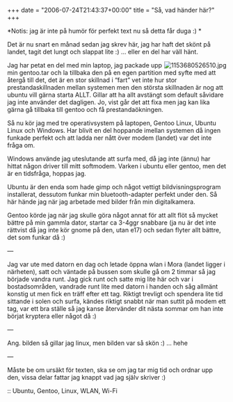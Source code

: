 +++
date = "2006-07-24T21:43:37+00:00"
title = "Så, vad händer här?"
+++

*Notis: jag är inte på humör för perfekt text nu så detta får duga :) *

Det är nu snart en månad sedan jag skrev här, jag har haft det skönt på landet, tagit det lungt och slappat lite :) &#8230; eller en del har väll hänt.

<img id="image88" src="http://cdn.junkpile.se/2006/07/1153680526510.jpg" alt="1153680526510.jpg" align="right" />Jag har petat en del med min laptop, jag packade upp min gentoo.tar och la tillbaka den på en egen partition med syfte med att återgå till det, det är en stor skillnad i &#8220;fart&#8221; vet inte hur stor prestandaskillnaden mellan systemen men den största skillnaden är nog att ubuntu vill gärna starta ALLT. Gillar att ha allt avstängt som default såvidare jag inte använder det dagligen. Jo, vist går det att fixa men jag kan lika gärna gå tillbaka till gentoo och få prestandaökningen.

Så nu kör jag med tre operativsystem på laptopen, Gentoo Linux, Ubuntu Linux och Windows. Har blivit en del hoppande imellan systemen då ingen funkade perfekt och att ladda ner nått över modem (landet) var det inte fråga om.

Windows använde jag uteslutande att surfa med, då jag inte (ännu) har hittat någon driver till mitt softmodem. Varken i ubuntu eller gentoo, men det är en tidsfråga, hoppas jag.

Ubuntu är den enda som hade gimp och något vettigt bildvisningsprogram installerat, dessutom funkar min bluetooth-adapter perfekt under den. Så här hände jag när jag arbetade med bilder från min digitalkamera.

Gentoo körde jag när jag skulle göra något annat för att allt flöt så mycket bättre på min gammla dator, startar ca 3-4ggr snabbare (ja nu är det inte rättvist då jag inte kör gnome på den, utan e17) och sedan flyter allt bättre, det som funkar då :) 

&#8212;

Jag var ute med datorn en dag och letade öppna wlan i Mora (landet ligger i närheten), satt och väntade på bussen som skulle gå om 2 timmar så jag började vandra runt. Jag gick runt och satte mig lite här och var i bostadsområden, vandrade runt lite med datorn i handen och såg allmänt konstig ut men fick en träff efter ett tag. Riktigt trevligt och spendera lite tid sittande i solen och surfa, kändes riktigt snabbt när man suttit på modem ett tag, var ett bra ställe så jag kanse återvänder dit nästa sommar om han inte börjat kryptera eller något då :) 

&#8212;

Ang. bilden så gillar jag linux, men bilden var så skön :) &#8230; hehe

&#8212;

Måste be om ursäkt för texten, ska se om jag tar mig tid och ordnar upp den, vissa delar fattar jag knappt vad jag själv skriver :) 

:: Ubuntu, Gentoo, Linux, WLAN, Wi-Fi

<small></small>
